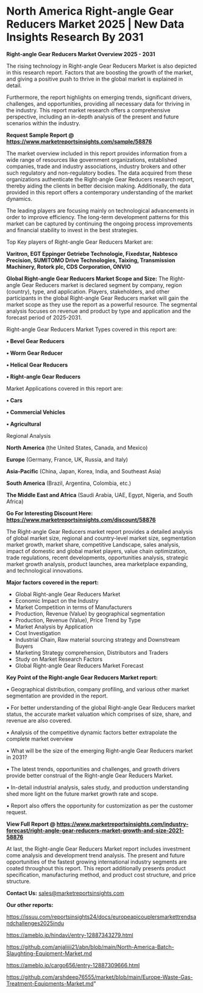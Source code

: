 # North America Right-angle Gear Reducers Market 2025 | New Data Insights Research By 2031

<Strong> Right-angle Gear Reducers Market Overview 2025 - 2031</strong>

The rising technology in Right-angle Gear Reducers Market is also depicted in this research report. Factors that are boosting the growth of the market, and giving a positive push to thrive in the global market is explained in detail.

Furthermore, the report highlights on emerging trends, significant drivers, challenges, and opportunities, providing all necessary data for thriving in the industry. This report market research offers a comprehensive perspective, including an in-depth analysis of the present and future scenarios within the industry.

<strong>Request Sample Report @ <a href=https://www.marketreportsinsights.com/sample/58876>https://www.marketreportsinsights.com/sample/58876</a></strong>

The market overview included in this report provides information from a wide range of resources like government organizations, established companies, trade and industry associations, industry brokers and other such regulatory and non-regulatory bodies. The data acquired from these organizations authenticate the Right-angle Gear Reducers research report, thereby aiding the clients in better decision making. Additionally, the data provided in this report offers a contemporary understanding of the market dynamics.

The leading players are focusing mainly on technological advancements in order to improve efficiency. The long-term development patterns for this market can be captured by continuing the ongoing process improvements and financial stability to invest in the best strategies.

Top Key players of Right-angle Gear Reducers Market are:

<strong>Varitron, EGT Eppinger Getriebe Technologie, Fixedstar, Nabtesco Precision, SUMITOMO Drive Technologies, Taixing, Transmission Machinery, Rotork plc, CDS Corporation, ONVIO</strong>

<strong><b>Global Right-angle Gear Reducers Market Scope and Size:</b></strong>
The Right-angle Gear Reducers market is declared segment by company, region (country), type, and application. Players, stakeholders, and other participants in the global Right-angle Gear Reducers market will gain the market scope as they use the report as a powerful resource. The segmental analysis focuses on revenue and product by type and application and the forecast period of 2025-2031.

Right-angle Gear Reducers Market Types covered in this report are:

<strong>• Bevel Gear Reducers

• Worm Gear Reducer

• Helical Gear Reducers

• Right-angle Gear Reducers</strong>

Market Applications covered in this report are:

<strong>• Cars

• Commercial Vehicles

• Agricultural</strong> 

Regional Analysis

<strong>North America</strong> (the United States, Canada, and Mexico)

<strong>Europe</strong> (Germany, France, UK, Russia, and Italy)

<strong>Asia-Pacific</strong> (China, Japan, Korea, India, and Southeast Asia)

<strong>South America</strong> (Brazil, Argentina, Colombia, etc.)

<strong>The Middle East and Africa</strong> (Saudi Arabia, UAE, Egypt, Nigeria, and South Africa)

<strong>Go For Interesting Discount Here: <a href=https://www.marketreportsinsights.com/discount/58876>https://www.marketreportsinsights.com/discount/58876</a></strong>

The Right-angle Gear Reducers market report provides a detailed analysis of global market size, regional and country-level market size, segmentation market growth, market share, competitive Landscape, sales analysis, impact of domestic and global market players, value chain optimization, trade regulations, recent developments, opportunities analysis, strategic market growth analysis, product launches, area marketplace expanding, and technological innovations.

<strong><b>Major factors covered in the report:</b></strong>
<ul>
  <li>Global Right-angle Gear Reducers Market </li>
  <li>Economic Impact on the Industry</li>
  <li>Market Competition in terms of Manufacturers</li>
  <li>Production, Revenue (Value) by geographical segmentation</li>
  <li>Production, Revenue (Value), Price Trend by Type</li>
  <li>Market Analysis by Application</li>
  <li>Cost Investigation</li>
  <li>Industrial Chain, Raw material sourcing strategy and Downstream Buyers</li>
  <li>Marketing Strategy comprehension, Distributors and Traders</li>
  <li>Study on Market Research Factors</li>
  <li>Global Right-angle Gear Reducers Market Forecast</li>
</ul>

<strong><b>Key Point of the Right-angle Gear Reducers Market report:</b></strong>

• Geographical distribution, company profiling, and various other market segmentation are provided in the report.

• For better understanding of the global Right-angle Gear Reducers market status, the accurate market valuation which comprises of size, share, and revenue are also covered.

• Analysis of the competitive dynamic factors better extrapolate the complete market overview

• What will be the size of the emerging Right-angle Gear Reducers market in 2031?

• The latest trends, opportunities and challenges, and growth drivers provide better construal of the Right-angle Gear Reducers Market.

• In-detail industrial analysis, sales study, and production understanding shed more light on the future market growth rate and scope.

• Report also offers the opportunity for customization as per the customer request.

<strong><b>View Full Report @ <a href=https://www.marketreportsinsights.com/industry-forecast/right-angle-gear-reducers-market-growth-and-size-2021-58876>https://www.marketreportsinsights.com/industry-forecast/right-angle-gear-reducers-market-growth-and-size-2021-58876</a></b></strong>


At last, the Right-angle Gear Reducers Market report includes investment come analysis and development trend analysis. The present and future opportunities of the fastest growing international industry segments are coated throughout this report. This report additionally presents product specification, manufacturing method, and product cost structure, and price structure.

<strong>Contact Us:</strong>
sales@marketreportsinsights.com

<strong>Our other reports:</strong>

<a href=https://issuu.com/reportsinsights24/docs/europeapicouplersmarkettrendsandchallenges2025indu>https://issuu.com/reportsinsights24/docs/europeapicouplersmarkettrendsandchallenges2025indu</a>

<a href=https://ameblo.jp/hindavi/entry-12887343279.html>https://ameblo.jp/hindavi/entry-12887343279.html</a>

<a href=https://github.com/anjaliiii21/abn/blob/main/North-America-Batch-Slaughting-Equipment-Market.md>https://github.com/anjaliiii21/abn/blob/main/North-America-Batch-Slaughting-Equipment-Market.md</a>

<a href=https://ameblo.jp/cargo656/entry-12887309666.html>https://ameblo.jp/cargo656/entry-12887309666.html</a>

<a href=https://github.com/arshdeep76555/market/blob/main/Europe-Waste-Gas-Treatment-Equipments-Market.md>https://github.com/arshdeep76555/market/blob/main/Europe-Waste-Gas-Treatment-Equipments-Market.md</a>"
